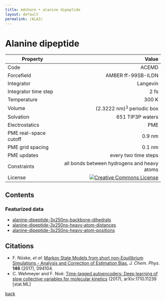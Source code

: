 ```yaml
---
title: mdshare • alanine dipeptide
layout: default
permalink: /ALA2/
---
```


# Alanine dipeptide

| Property | Value |
|----------|------:|
| Code | ACEMD |
| Forcefield | AMBER ff-99SB-ILDN |
| Integrator | Langevin |
| Integrator time step | 2 fs |
| Temperature | 300 K |
| Volume | (2.3222 nm)$^3$ periodic box |
| Solvation | 651 TIP3P waters |
| Electrostatics | PME |
| PME real-space cutoff | 0.9 nm |
| PME grid spacing | 0.1 nm |
| PME updates | every two time steps |
| Constraints | all bonds between hydrogens and heavy atoms |
| License | <a rel="license" href="http://creativecommons.org/licenses/by/4.0/"><img alt="Creative Commons License" style="border-width:0" src="https://i.creativecommons.org/l/by/4.0/88x31.png" /></a> |

## Contents
### Featurized data
-  [alanine-dipeptide-3x250ns-backbone-dihedrals](http://ftp.imp.fu-berlin.de/pub/cmb-data/alanine-dipeptide-3x250ns-backbone-dihedrals.npz)
-  [alanine-dipeptide-3x250ns-heavy-atom-distances](http://ftp.imp.fu-berlin.de/pub/cmb-data/alanine-dipeptide-3x250ns-heavy-atom-distances.npz)
-  [alanine-dipeptide-3x250ns-heavy-atom-positions](http://ftp.imp.fu-berlin.de/pub/cmb-data/alanine-dipeptide-3x250ns-heavy-atom-positions.npz)

## Citations
-  F. N&uuml;ske, *et al*: [Markov State Models from short non-Equilibrium Simulations - Analysis and Correction of Estimation Bias](http://arxiv.org/abs/1701.01665), *J. Chem. Phys.* **146** (2017), 094104.
-  C. Wehmeyer and F. No&eacute;: [Time-lagged autoencoders: Deep learning of slow collective variables for molecular kinetics](https://arxiv.org/abs/1710.11239) (2017), arXiv:1710.11239 [stat.ML]

[back](../)